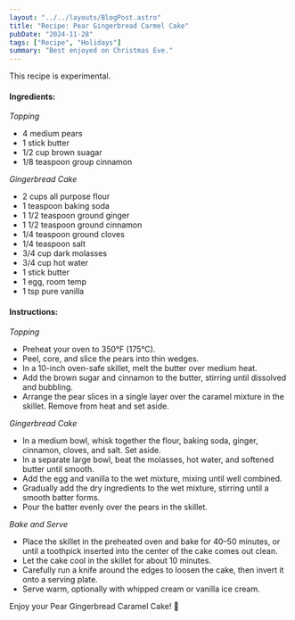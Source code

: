 ```yaml
---
layout: "../../layouts/BlogPost.astro"
title: "Recipe: Pear Gingerbread Carmel Cake"
pubDate: "2024-11-28"
tags: ["Recipe", "Holidays"]
summary: "Best enjoyed on Christmas Eve."
---
```


This recipe is experimental.

<h4>Ingredients:</h4>

<p><em>Topping</em></p>
<ul>
    <li itemProp="recipeIngredient">4 medium pears</li>
    <li itemProp="recipeIngredient">1 stick butter</li>
    <li itemProp="recipeIngredient">1/2 cup brown suagar</li>
    <li itemProp="recipeIngredient">1/8 teaspoon group cinnamon</li>
</ul>

<p><em>Gingerbread Cake</em></p>
<ul>
    <li itemProp="recipeIngredient">2 cups all purpose flour</li>
    <li itemProp="recipeIngredient">1 teaspoon baking soda</li>
    <li itemProp="recipeIngredient">1 1/2 teaspoon ground ginger</li>
    <li itemProp="recipeIngredient">1 1/2 teaspoon ground cinnamon</li>
    <li itemProp="recipeIngredient">1/4 teaspoon ground cloves</li>
    <li itemProp="recipeIngredient">1/4 teaspoon salt</li>
    <li itemProp="recipeIngredient">3/4 cup dark molasses</li>
    <li itemProp="recipeIngredient">3/4 cup hot water</li>
    <li itemProp="recipeIngredient">1 stick butter</li>
    <li itemProp="recipeIngredient">1 egg, room temp</li>
    <li itemProp="recipeIngredient">1 tsp pure vanilla</li>
</ul>

<h4>Instructions:</h4>

<p><em>Topping</em></p>

<ul>
<li>Preheat your oven to 350°F (175°C).</li>
<li>Peel, core, and slice the pears into thin wedges.</li>
<li>In a 10-inch oven-safe skillet, melt the butter over medium heat.</li>
<li>Add the brown sugar and cinnamon to the butter, stirring until dissolved and bubbling.</li>
<li>Arrange the pear slices in a single layer over the caramel mixture in the skillet. Remove from heat and set aside.</li>
</ul>

<p><em>Gingerbread Cake</em></p>

<ul>
<li>In a medium bowl, whisk together the flour, baking soda, ginger, cinnamon, cloves, and salt. Set aside.</li>
<li>In a separate large bowl, beat the molasses, hot water, and softened butter until smooth.</li>
<li>Add the egg and vanilla to the wet mixture, mixing until well combined.</li>
<li>Gradually add the dry ingredients to the wet mixture, stirring until a smooth batter forms.</li>
<li>Pour the batter evenly over the pears in the skillet.</li> </ul> <p><em>Bake and Serve</em></p> <ul>
<li>Place the skillet in the preheated oven and bake for 40–50 minutes, or until a toothpick inserted into the center of the cake comes out clean.</li>
<li>Let the cake cool in the skillet for about 10 minutes.</li>
<li>Carefully run a knife around the edges to loosen the cake, then invert it onto a serving plate.</li>
<li>Serve warm, optionally with whipped cream or vanilla ice cream.</li>
</ul>

<p>Enjoy your Pear Gingerbread Caramel Cake! 🎄</p>
